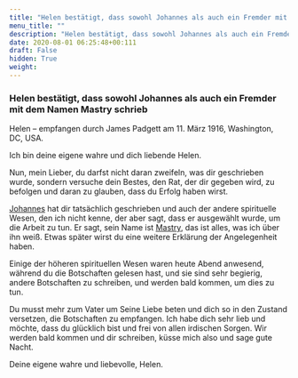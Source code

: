 ```yaml
---
title: "Helen bestätigt, dass sowohl Johannes als auch ein Fremder mit dem Namen Mastry schrieb"
menu_title: ""
description: "Helen bestätigt, dass sowohl Johannes als auch ein Fremder mit dem Namen Mastry schrieb"
date: 2020-08-01 06:25:48+00:111
draft: False
hidden: True
weight:
---
```

### Helen bestätigt, dass sowohl Johannes als auch ein Fremder mit dem Namen Mastry schrieb

Helen – empfangen durch James Padgett am 11. März 1916, Washington, DC, USA.

Ich bin deine eigene wahre und dich liebende Helen.

Nun, mein Lieber, du darfst nicht daran zweifeln, was dir geschrieben wurde, sondern versuche dein Bestes, den Rat, der dir gegeben wird, zu befolgen und daran zu glauben, dass du Erfolg haben wirst.

[Johannes](/padgett-botschaften/padgett-botschaften-in-reihenfolge-des-datums/padgett-botschaften-1916/johannes-beraet-padgett-zu-einem-plan-der-zu-einem-spaeteren-zeitpunkt-offengelegt-werden-soll-jep-johannes-11-maerz-1916/) hat dir tatsächlich geschrieben und auch der andere spirituelle Wesen, den ich nicht kenne, der aber sagt, dass er ausgewählt wurde, um die Arbeit zu tun. Er sagt, sein Name ist [Mastry](/padgett-botschaften/padgett-botschaften-in-reihenfolge-des-datums/padgett-botschaften-1916/mastry-wurde-ausgewaehlt-um-padgett-bei-seinen-persoenlichen-angelegenheiten-zu-helfen-jep-john-mastry-11-maerz-1916/), das ist alles, was ich über ihn weiß. Etwas später wirst du eine weitere Erklärung der Angelegenheit haben.

Einige der höheren spirituellen Wesen waren heute Abend anwesend, während du die Botschaften gelesen hast, und sie sind sehr begierig, andere Botschaften zu schreiben, und werden bald kommen, um dies zu tun.

Du musst mehr zum Vater um Seine Liebe beten und dich so in den Zustand versetzen, die Botschaften zu empfangen. Ich habe dich sehr lieb und möchte, dass du glücklich bist und frei von allen irdischen Sorgen. Wir werden bald kommen und dir schreiben, küsse mich also und sage gute Nacht.

Deine eigene wahre und liebevolle, Helen.
